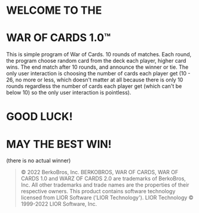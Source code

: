 # WELCOME TO THE
# WAR OF CARDS 1.0™
This is simple program of War of Cards.
10 rounds of matches.
Each round, the program choose random card from the deck each player, higher card wins.
The end match after 10 rounds, and announce the winner or tie.
The only user interaction is choosing the number of cards each player get (10 - 26, no more or less, which doesn't matter at all because there is only 10 rounds regardless the number of cards each player get (which can't be below 10) so the only user interaction is pointless).

# GOOD LUCK!
# MAY THE BEST WIN!
(there is no actual winner)



> © 2022 BerkoBros, Inc. BERKOBROS, WAR OF CARDS, WAR OF CARDS 1.0 and WARZ OF CARDS 2.0 are trademarks of BerkoBros, Inc. All other trademarks and trade names are the properties of their respective owners. This product contains software technology licensed from LIOR Software ('LIOR Technology'). LIOR Technology © 1999-2022 LIOR Software, Inc.
